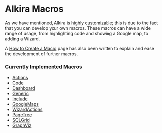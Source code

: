 [How to Create a Macro]: /#/Documentation/Macros_HOWTO
[Macros]: /#/Documentation/Macros

# Alkira Macros

As we have mentioned, Alkira is highly customizable; this is due to the fact that you can develop your own macros. These macros can have a wide range of usage, from highlighting code and showing a Google map, to adding a Wizard.

A [How to Create a Macro][] page has also been written to explain and ease the development of further macros.

### Currently Implemented Macros

*   [Actions](/#/Documentation/MacroActions)
*   [Code](/#/Documentation/MacroCode)
*   [Dashboard](/#/Documentation/MacroDashboard)
*   [Generic](/#/Documentation/MacroGeneric)
*   [Include](/#/Documentation/MacroInclude)
*   [GoogleMaps](/#/Documentation/MacroGoogleMaps)
*   [WizardActions](/#/Documentation/MacroWizardActions)
*   [PageTree](/#/Documentation/MacroPageTree)
*   [SQLGrid](/#/Documentation/MacroSqlGrid)
*   [GraphViz](/#/Documentation/MacroGraphViz)
